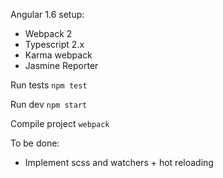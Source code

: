 Angular 1.6 setup:
- Webpack 2
- Typescript 2.x
- Karma webpack
- Jasmine Reporter

Run tests
`npm test`

Run dev
`npm start`

Compile project
`webpack`

To be done:
- Implement scss and watchers + hot reloading
